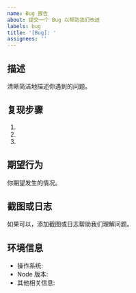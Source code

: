 ```yaml
---
name: Bug 报告
about: 提交一个 Bug 以帮助我们改进
labels: bug
title: '[Bug]: '
assignees: ''
---
```


## 描述

清晰简洁地描述你遇到的问题。

## 复现步骤

1.
2.
3.

## 期望行为

你期望发生的情况。

## 截图或日志

如果可以，添加截图或日志帮助我们理解问题。

## 环境信息

- 操作系统:
- Node 版本:
- 其他相关信息:
